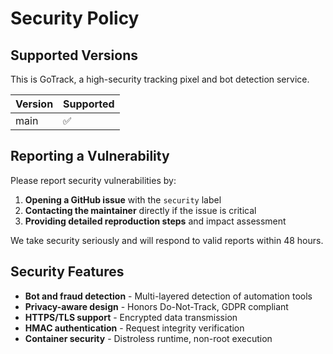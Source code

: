 # Security Policy

## Supported Versions

This is GoTrack, a high-security tracking pixel and bot detection service. 

| Version | Supported          |
| ------- | ------------------ |
| main    | :white_check_mark: |

## Reporting a Vulnerability

Please report security vulnerabilities by:

1. **Opening a GitHub issue** with the `security` label
2. **Contacting the maintainer** directly if the issue is critical
3. **Providing detailed reproduction steps** and impact assessment

We take security seriously and will respond to valid reports within 48 hours.

## Security Features

- **Bot and fraud detection** - Multi-layered detection of automation tools
- **Privacy-aware design** - Honors Do-Not-Track, GDPR compliant
- **HTTPS/TLS support** - Encrypted data transmission
- **HMAC authentication** - Request integrity verification
- **Container security** - Distroless runtime, non-root execution